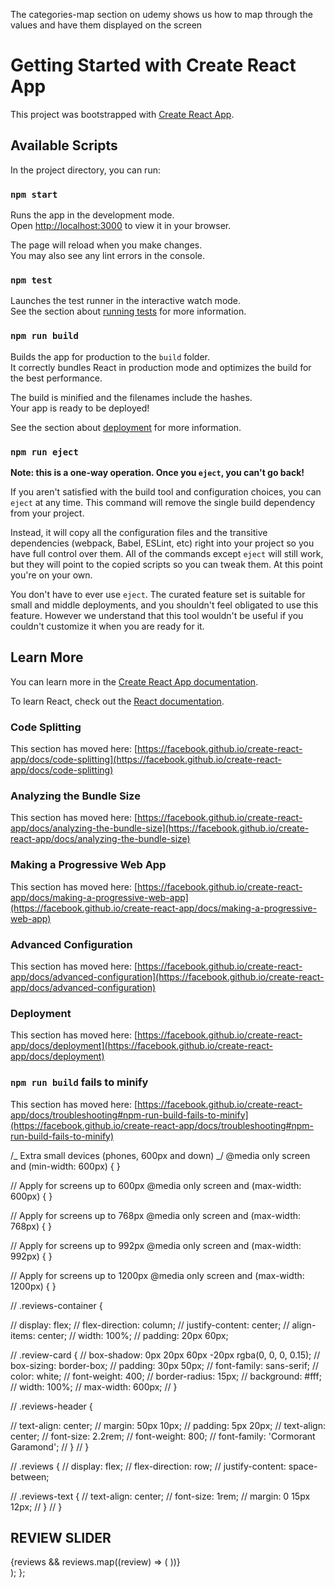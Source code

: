The categories-map section on udemy shows us how to map through the values and have them displayed on the screen

# Getting Started with Create React App

This project was bootstrapped with [Create React App](https://github.com/facebook/create-react-app).

## Available Scripts

In the project directory, you can run:

### `npm start`

Runs the app in the development mode.\
Open [http://localhost:3000](http://localhost:3000) to view it in your browser.

The page will reload when you make changes.\
You may also see any lint errors in the console.

### `npm test`

Launches the test runner in the interactive watch mode.\
See the section about [running tests](https://facebook.github.io/create-react-app/docs/running-tests) for more information.

### `npm run build`

Builds the app for production to the `build` folder.\
It correctly bundles React in production mode and optimizes the build for the best performance.

The build is minified and the filenames include the hashes.\
Your app is ready to be deployed!

See the section about [deployment](https://facebook.github.io/create-react-app/docs/deployment) for more information.

### `npm run eject`

**Note: this is a one-way operation. Once you `eject`, you can't go back!**

If you aren't satisfied with the build tool and configuration choices, you can `eject` at any time. This command will remove the single build dependency from your project.

Instead, it will copy all the configuration files and the transitive dependencies (webpack, Babel, ESLint, etc) right into your project so you have full control over them. All of the commands except `eject` will still work, but they will point to the copied scripts so you can tweak them. At this point you're on your own.

You don't have to ever use `eject`. The curated feature set is suitable for small and middle deployments, and you shouldn't feel obligated to use this feature. However we understand that this tool wouldn't be useful if you couldn't customize it when you are ready for it.

## Learn More

You can learn more in the [Create React App documentation](https://facebook.github.io/create-react-app/docs/getting-started).

To learn React, check out the [React documentation](https://reactjs.org/).

### Code Splitting

This section has moved here: [https://facebook.github.io/create-react-app/docs/code-splitting](https://facebook.github.io/create-react-app/docs/code-splitting)

### Analyzing the Bundle Size

This section has moved here: [https://facebook.github.io/create-react-app/docs/analyzing-the-bundle-size](https://facebook.github.io/create-react-app/docs/analyzing-the-bundle-size)

### Making a Progressive Web App

This section has moved here: [https://facebook.github.io/create-react-app/docs/making-a-progressive-web-app](https://facebook.github.io/create-react-app/docs/making-a-progressive-web-app)

### Advanced Configuration

This section has moved here: [https://facebook.github.io/create-react-app/docs/advanced-configuration](https://facebook.github.io/create-react-app/docs/advanced-configuration)

### Deployment

This section has moved here: [https://facebook.github.io/create-react-app/docs/deployment](https://facebook.github.io/create-react-app/docs/deployment)

### `npm run build` fails to minify

This section has moved here: [https://facebook.github.io/create-react-app/docs/troubleshooting#npm-run-build-fails-to-minify](https://facebook.github.io/create-react-app/docs/troubleshooting#npm-run-build-fails-to-minify)

/_ Extra small devices (phones, 600px and down) _/
@media only screen and (min-width: 600px) {
}

// Apply for screens up to 600px
@media only screen and (max-width: 600px) {
}

// Apply for screens up to 768px
@media only screen and (max-width: 768px) {
}

// Apply for screens up to 992px
@media only screen and (max-width: 992px) {
}

// Apply for screens up to 1200px
@media only screen and (max-width: 1200px) {
}

// .reviews-container {

// display: flex;
// flex-direction: column;
// justify-content: center;
// align-items: center;
// width: 100%;
// padding: 20px 60px;

// .review-card {
// box-shadow: 0px 20px 60px -20px rgba(0, 0, 0, 0.15);
// box-sizing: border-box;
// padding: 30px 50px;
// font-family: sans-serif;
// color: white;
// font-weight: 400;
// border-radius: 15px;
// background: #fff;
// width: 100%;
// max-width: 600px;
// }

// .reviews-header {

// text-align: center;
// margin: 50px 10px;
// padding: 5px 20px;
// text-align: center;
// font-size: 2.2rem;
// font-weight: 800;
// font-family: 'Cormorant Garamond';
// }
// }

// .reviews {
// display: flex;
// flex-direction: row;
// justify-content: space-between;

// .reviews-text {
// text-align: center;
// font-size: 1rem;
// margin: 0 15px 12px;
// }
// }
<div className="review-slider-container">
<h2 style={{ textAlign: 'center' }}>REVIEW SLIDER</h2>
<Slider {...settings}>
{reviews &&
reviews.map((review) => (
<ReviewCard key={review.id} reviews={review} />
))}
</Slider>
</div>
);
};
